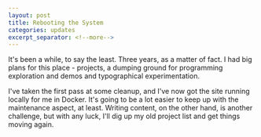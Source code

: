 ```yaml
---
layout: post
title: Rebooting the System
categories: updates
excerpt_separator: <!--more-->
---
```


It's been a while, to say the least. Three years, as a matter of fact. I had big plans for this place - projects, a dumping ground for programming exploration and demos and typographical experimentation.

<!--more-->

I've taken the first pass at some cleanup, and I've now got the site running locally for me in Docker. It's going to be a lot easier to keep up with the maintenance aspect, at least. Writing content, on the other hand, is another challenge, but with any luck, I'll dig up my old project list and get things moving again.

